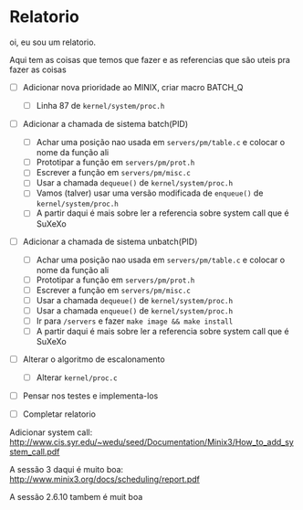 # Relatorio

oi, eu sou um relatorio.

Aqui tem as coisas que temos que fazer e as referencias que são uteis pra fazer as coisas

- [ ] Adicionar nova prioridade ao MINIX, criar macro BATCH_Q
    - [ ] Linha 87 de `kernel/system/proc.h`

- [ ] Adicionar a chamada de sistema batch(PID)
    - [ ] Achar uma posição nao usada em `servers/pm/table.c` e colocar o nome da função ali
    - [ ] Prototipar a função em `servers/pm/prot.h`
    - [ ] Escrever a função em `servers/pm/misc.c`
    - [ ] Usar a chamada `dequeue()` de `kernel/system/proc.h`
    - [ ] Vamos (talver) usar uma versão modificada de `enqueue()` de `kernel/system/proc.h`
    - [ ] A partir daqui é mais sobre ler a referencia sobre system call que é SuXeXo

- [ ] Adicionar a chamada de sistema unbatch(PID)
    - [ ] Achar uma posição nao usada em `servers/pm/table.c` e colocar o nome da função ali
    - [ ] Prototipar a função em `servers/pm/prot.h`
    - [ ] Escrever a função em `servers/pm/misc.c`
    - [ ] Usar a chamada `dequeue()` de `kernel/system/proc.h`
    - [ ] Usar a chamada `enqueue()` de `kernel/system/proc.h`
    - [ ] Ir para `/servers` e fazer `make image && make install`
    - [ ] A partir daqui é mais sobre ler a referencia sobre system call que é SuXeXo

- [ ] Alterar o algoritmo de escalonamento
    - [ ] Alterar `kernel/proc.c`

- [ ] Pensar nos testes e implementa-los

- [ ] Completar relatorio

Adicionar system call:
http://www.cis.syr.edu/~wedu/seed/Documentation/Minix3/How_to_add_system_call.pdf

A sessão 3 daqui é muito boa:
http://www.minix3.org/docs/scheduling/report.pdf

A sessão 2.6.10 tambem é muit boa
